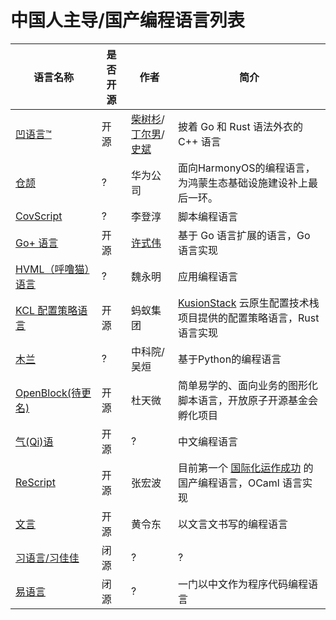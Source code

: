 # 中国人主导/国产编程语言列表

<!-- 保持拼音有序 -->

| 语言名称 | 是否开源 | 作者 | 简介 |
|---|---|---|---|
| [凹语言™](https://wa-lang.org) | 开源 | [柴树杉](https://github.com/chai2010)/[丁尔男](https://github.com/3dgen)/[史斌](https://github.com/benshi001) | 披着 Go 和 Rust 语法外衣的 C++ 语言 |
| [仓颉](https://baike.baidu.com/item/%E4%BB%93%E9%A2%89/58954708) | ? | 华为公司 | 面向HarmonyOS的编程语言，为鸿蒙生态基础设施建设补上最后一环。
| [CovScript](https://unicov.cn/covscript/) | ? | 李登淳 | 脚本编程语言 |
| [Go+ 语言](https://github.com/goplus/gop) | 开源 | [许式伟](https://github.com/xushiwei) | 基于 Go 语言扩展的语言，Go 语言实现 |
| [HVML（呼噜猫）语言](https://hvml.fmsoft.cn/) | ? | 魏永明 | 应用编程语言
| [KCL 配置策略语言](https://github.com/KusionStack/KCLVM) | 开源 | 蚂蚁集团| [KusionStack](https://github.com/KusionStack/kusion) 云原生配置技术栈项目提供的配置策略语言，Rust 语言实现 |
| [木兰](https://gitee.com/MulanRevive/mulan-rework) | ? | 中科院/吴烜 | 基于Python的编程语言
| [OpenBlock(待更名)](https://gitee.com/openblock/openblock) | 开源 | 杜天微 | 简单易学的、面向业务的图形化脚本语言，开放原子开源基金会孵化项目 |
| [气(Qi)语](https://github.com/AnonymousAAArdvark/qi/blob/master/README.zh.md) | 开源 | ? | 中文编程语言 |
| [ReScript](https://rescript-lang.org) | 开源 | 张宏波 | 目前第一个 [国际化运作成功](https://forum.rescript-lang.org/) 的国产编程语言，OCaml 语言实现 |
| [文言](https://wy-lang.org/) | 开源 | 黄令东 | 以文言文书写的编程语言 |
| [习语言/习佳佳](https://blog.csdn.net/xiyuyan/article/details/89513735) | 闭源 | ? | ?
| [易语言](http://www.dywt.com.cn/) | 闭源 | ? | 一门以中文作为程序代码编程语言
